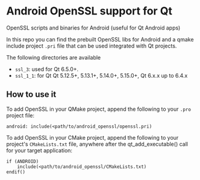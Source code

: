 # Android OpenSSL support for Qt
OpenSSL scripts and binaries for Android (useful for Qt Android apps)

In this repo you can find the prebuilt OpenSSL libs for Android and a qmake include project `.pri` file that can be used integrated with Qt projects.

The following directories are available
* `ssl_3`: used for Qt 6.5.0+.
* `ssl_1_1`: for Qt Qt 5.12.5+, 5.13.1+, 5.14.0+, 5.15.0+, Qt 6.x.x up to 6.4.x

## How to use it

To add OpenSSL in your QMake project, append the following to your `.pro` project file:

```
android: include(<path/to/android_openssl/openssl.pri)
```

To add OpenSSL in your CMake project, append the following to your project's `CMakeLists.txt` file, anywhere after the qt_add_executable() call for your target application:

```
if (ANDROID)
    include(<path/to/android_openssl/CMakeLists.txt)
endif()
```
